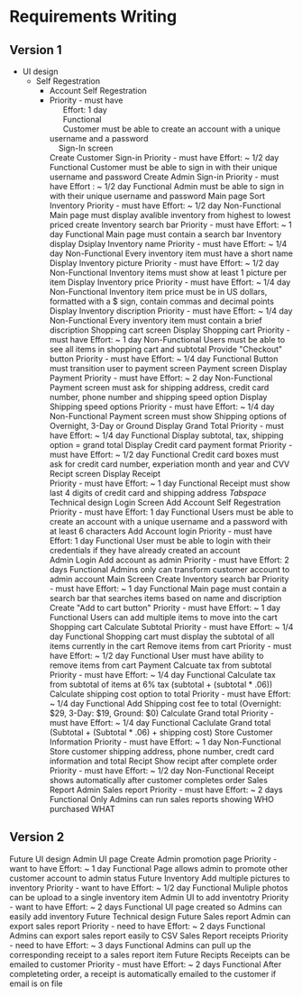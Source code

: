 # Requirements Writing 


## Version 1 
- UI design  
  - Self Regestration
    -  Account Self Regestration  
     - Priority - must have  
 &nbsp; &nbsp; &nbsp; Effort: 1 day  
 &nbsp; &nbsp; &nbsp; Functional  
 &nbsp; &nbsp; &nbsp; Customer must be able to create an account with a unique username and a password  
 &nbsp; &nbsp; Sign-In screen  
      Create Customer Sign-in 
        Priority - must have
        Effort: ~ 1/2 day
        Functional
        Customer must be able to sign in with their unique username and password 
      Create Admin Sign-in 
        Priority - must have
        Effort : ~ 1/2 day 
        Functional 
        Admin must be able to sign in with their unique username and password
    Main page
      Sort Inventory 
        Priority - must have
        Effort: ~ 1/2 day 
        Non-Functional
        Main page must display avalible inventory from highest to lowest priced 
      create Inventory search bar
        Priority - must have 
        Effort: ~ 1 day
        Functional 
        Main page must contain a search bar
    Inventory display
      Dsiplay Inventory name
        Priority - must have 
        Effort: ~ 1/4 day
        Non-Functional
        Every inventory item must have a short name 
      Display Inventory picture
        Priority - must have 
        Effort: ~ 1/2 day
        Non-Functional 
        Inventory items must show at least 1 picture per item 
      Display Inventory price 
        Priority - must have 
        Effort: ~ 1/4 day
        Non-Functional
        Inventory item price must be in US dollars, formatted with a $ sign, contain commas and decimal points
      Display Inventory discription
        Priority - must have 
        Effort: ~ 1/4 day
        Non-Functional
        Every inventory item must contain a brief discription 
    Shopping cart screen
      Display Shopping cart 
        Priority - must have 
        Effort: ~ 1 day
        Non-Functional
        Users must be able to see all items in shopping cart and subtotal
      Provide "Checkout" button
        Priority - must have 
        Effort: ~ 1/4 day
        Functional 
        Button must transition user to payment screen 
    Payment screen
      Display Payment 
        Priority - must have 
        Effort: ~ 2 day
        Non-Functional
        Payment screen must ask for shipping address, credit card number, phone number and shipping speed option 
      Display Shipping speed options
        Priority - must have 
        Effort: ~ 1/4 day
        Non-Functional
        Payment screen must show Shipping options of Overnight, 3-Day or Ground
      Display Grand Total 
        Priority - must have 
        Effort: ~ 1/4 day
        Functional
        Display subtotal, tax, shipping option = grand total 
      Display Credit card payment format 
        Priority - must have 
        Effort: ~ 1/2 day
        Functional
        Credit card boxes must ask for credit card number, experiation month and year and CVV
    Recipt screen
      Display Receipt  
        Priority - must have 
        Effort: ~ 1 day
        Functional
        Receipt must show last 4 digits of credit card and shipping address 
*Tabspace* Technical design
    Login Screen 
      Add Account Self Regestration
        Priority - must have 
        Effort: 1 day
        Functional 
        Users must be able to create an account with a unique username and a password with at least 6 characters
      Add Account login 
        Priority - must have 
        Effort: 1 day
        Functional 
        User must be able to login with their credentials if they have already created an account  
    Admin Login 
      Add account as admin
        Priority - must have 
        Effort: 2 days
        Functional 
        Admins only can transform customer account to admin account 
    Main Screen 
       Create Inventory search bar
        Priority - must have 
        Effort: ~ 1 day
        Functional 
        Main page must contain a search bar that searches items based on name and discription 
      Create "Add to cart button" 
        Priority - must have 
        Effort: ~ 1 day
        Functional 
        Users can add multiple items to move into the cart 
    Shopping cart 
      Calculate Subtotal 
        Priority - must have 
        Effort: ~ 1/4 day
        Functional 
        Shopping cart must display the subtotal of all items currently in the cart
      Remove items from cart
        Priority - must have 
        Effort: ~ 1/2 day
        Functional 
        User must have ability to remove items from cart 
    Payment
      Calcuate tax from subtotal 
        Priority - must have 
        Effort: ~ 1/4 day
        Functional
        Calculate tax from subtotal of items at 6% tax (subtotal + (subtotal * .06))
      Calculate shipping cost option to total 
        Priority - must have 
        Effort: ~ 1/4 day
        Functional
        Add Shipping cost fee to total (Overnight: $29, 3-Day: $19, Ground: $0)
      Calculate Grand total 
        Priority - must have 
        Effort: ~ 1/4 day
        Functional
        Caclulate Grand total (Subtotal + (Subtotal * .06) + shipping cost)
      Store Customer Information 
        Priority - must have 
        Effort: ~ 1 day
        Non-Functional
        Store customer shipping address, phone number, credt card information and total 
    Recipt 
      Show recipt after complete order 
        Priority - must have 
        Effort: ~ 1/2 day
        Non-Functional
        Receipt shows automatically after customer completes order 
    Sales Report
      Admin Sales report 
        Priority - must have 
        Effort: ~ 2 days
        Functional
        Only Admins can run sales reports showing WHO purchased WHAT 


## Version 2
 Future UI design
    Admin UI page
      Create Admin promotion page 
        Priority - want to have 
        Effort: ~ 1 day
        Functional
        Page allows admin to promote other customer account to admin status 
    Future Inventory
      Add multiple pictures to inventory 
        Priority - want to have 
        Effort: ~ 1/2 day
        Functional
        Muliple photos can be upload to a single inventory item 
      Admin UI  to add inventotry
        Priority - want to have 
        Effort: ~ 2 days
        Functional
        UI page created so Admins can easily add inventory 
 Future Technical design
Future Sales report
 Admin can export sales report
 Priority - need to have 
 Effort: ~ 2 days
 Functional
 Admins can export sales report easily to CSV 
 Sales Report receipts 
 Priority - need to have 
 Effort: ~ 3 days
 Functional
 Admins can pull up the corresponding receipt to a sales report item
 Future Recipts
 Receipts can be emailed to customer 
 Priority - must have 
 Effort: ~ 2 days
 Functional
 After completeting order, a receipt is automatically emailed to the customer if email is on file

